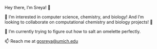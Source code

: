 

Hey there, I’m Sreya! 👋 

🥽 I’m interested in computer science, chemistry, and biology!
And I’m looking to collaborate on computational chemistry and biology projects! 🌱 

🥚 I’m currently trying to figure out how to salt an omelette perfectly.

📫 Reach me at gosreya@umich.edu


<!---
gosreya/gosreya is a ✨ special ✨ repository because its `README.md` (this file) appears on your GitHub profile.
You can click the Preview link to take a look at your changes.
--->
